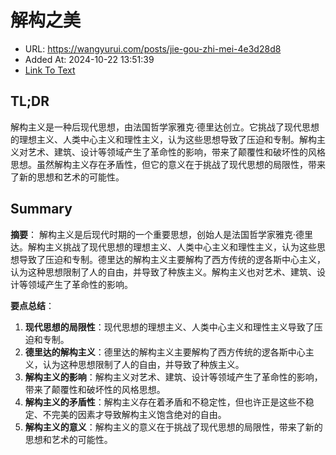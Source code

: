 # 解构之美
- URL: https://wangyurui.com/posts/jie-gou-zhi-mei-4e3d28d8
- Added At: 2024-10-22 13:51:39
- [Link To Text](2024-10-22-解构之美_raw.md)

## TL;DR
解构主义是一种后现代思想，由法国哲学家雅克·德里达创立。它挑战了现代思想的理想主义、人类中心主义和理性主义，认为这些思想导致了压迫和专制。解构主义对艺术、建筑、设计等领域产生了革命性的影响，带来了颠覆性和破坏性的风格思想。虽然解构主义存在矛盾性，但它的意义在于挑战了现代思想的局限性，带来了新的思想和艺术的可能性。

## Summary
**摘要**：
解构主义是后现代时期的一个重要思想，创始人是法国哲学家雅克·德里达。解构主义挑战了现代思想的理想主义、人类中心主义和理性主义，认为这些思想导致了压迫和专制。德里达的解构主义主要解构了西方传统的逻各斯中心主义，认为这种思想限制了人的自由，并导致了种族主义。解构主义也对艺术、建筑、设计等领域产生了革命性的影响。

**要点总结**：

1. **现代思想的局限性**：现代思想的理想主义、人类中心主义和理性主义导致了压迫和专制。
2. **德里达的解构主义**：德里达的解构主义主要解构了西方传统的逻各斯中心主义，认为这种思想限制了人的自由，并导致了种族主义。
3. **解构主义的影响**：解构主义对艺术、建筑、设计等领域产生了革命性的影响，带来了颠覆性和破坏性的风格思想。
4. **解构主义的矛盾性**：解构主义存在着矛盾和不稳定性，但也许正是这些不稳定、不完美的因素才导致解构主义饱含绝对的自由。
5. **解构主义的意义**：解构主义的意义在于挑战了现代思想的局限性，带来了新的思想和艺术的可能性。
